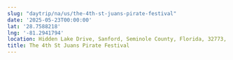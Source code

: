 ```yaml
---
slug: "daytrip/na/us/the-4th-st-juans-pirate-festival"
date: '2025-05-23T00:00:00'
lat: '28.7588218'
lng: '-81.2941794'
location: Hidden Lake Drive, Sanford, Seminole County, Florida, 32773, United States
title: The 4th St Juans Pirate Festival
---
```



